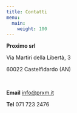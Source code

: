 ```yaml
---
title: Contatti
menu:
  main:
    weight: 100
---
```


**Proximo srl**

Via Martiri della Libertà, 3

60022 Castelfidardo (AN)

<br/>

**Email** <info@prxm.it> 

**Tel** 071 723 2476